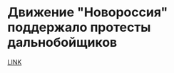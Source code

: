 # Движение "Новороссия" поддержало протесты дальнобойщиков



[LINK](https://varlamov.ru/2335052.html)